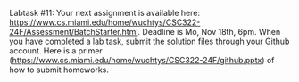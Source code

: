 Labtask #11: Your next assignment is available here: https://www.cs.miami.edu/home/wuchtys/CSC322-24F/Assessment/BatchStarter.html. Deadline is Mo, Nov 18th, 6pm. When you have completed a lab task, submit the solution files through your Github account. Here is a primer (https://www.cs.miami.edu/home/wuchtys/CSC322-24F/github.pptx) of how to submit homeworks.
